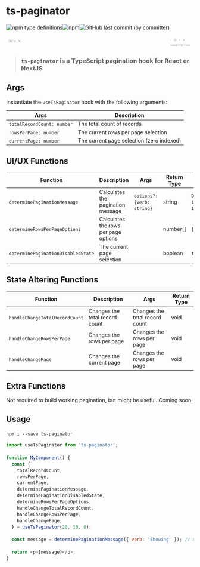 # ts-paginator

<div style="display: flex">
    <img alt="npm type definitions" src="https://img.shields.io/npm/types/ts-paginator">
    <img alt="npm" src="https://img.shields.io/npm/v/ts-pagination">
    <img alt="GitHub last commit (by committer)" src="https://img.shields.io/github/last-commit/wnortier/ts-paginator">
</div>

![ts-paginator](./assets/Screenshot%202023-03-17%20at%2012.27.49.png)

> ### `ts-paginator` is a TypeScript pagination hook for React or NextJS

## Args

Instantiate the `useTsPaginator` hook with the following arguments:

| Args                        | Description                               |
| --------------------------- | ----------------------------------------- |
| `totalRecordCount: number` | The total count of records                |
| `rowsPerPage: number`      | The current rows per page selection       |
| `currentPage: number`      | The current page selection (zero indexed) |

## UI/UX Functions

| Function                           | Description                          | Args                       | Return Type | Example Returns                    |
| ---------------------------------- | ------------------------------------ | -------------------------- | ----------- | ---------------------------------- |
| `determinePaginationMessage`       | Calculates the pagination message    | `options?: {verb: string}` | string      | `Displaying 1 to 10 of 10 records` |
| `determineRowsPerPageOptions`      | Calculates the rows per page options |                            | number[]    | `[10]`                             |
| `determinePaginationDisabledState` | The current page selection           |                            | boolean     | `true`                             |

## State Altering Functions

| Function                       | Description                    | Args                           | Return Type |
| ------------------------------ | ------------------------------ | ------------------------------ | ----------- |
| `handleChangeTotalRecordCount` | Changes the total record count | Changes the total record count | void        |
| `handleChangeRowsPerPage`      | Changes the rows per page      | Changes the rows per page      | void        |
| `handleChangePage`             | Changes the current page       | Changes the rows per page      | void        |

## Extra Functions

Not required to build working pagination, but might be useful. Coming soon.

## Usage

`npm i --save ts-paginator`

```js
import useTsPaginator from 'ts-paginator';

function MyComponent() {
  const {
    totalRecordCount,
    rowsPerPage,
    currentPage,
    determinePaginationMessage,
    determinePaginationDisabledState,
    determineRowsPerPageOptions,
    handleChangeTotalRecordCount,
    handleChangeRowsPerPage,
    handleChangePage,
  } = useTsPaginator(20, 10, 0);

  const message = determinePaginationMessage({ verb: 'Showing' }); // Showing 1 to 10 of 10 records

  return <p>{message}</p>;
}
```
